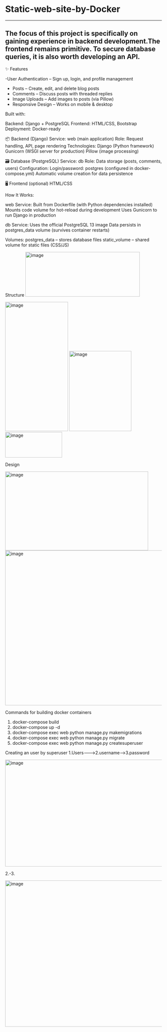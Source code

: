 # Static-web-site-by-Docker
------------------------------
The focus of this project is specifically on gaining experience in backend development.The frontend remains primitive.
To secure database queries, it is also worth developing an API.
---------------------------
✨ Features

-User Authentication – Sign up, login, and profile management
- Posts – Create, edit, and delete blog posts
- Comments – Discuss posts with threaded replies
- Image Uploads – Add images to posts (via Pillow)
- Responsive Design – Works on mobile & desktop

Built with:

Backend: Django + PostgreSQL
Frontend: HTML/CSS, Bootstrap
Deployment: Docker-ready

📦 Backend (Django)
Service: web (main application)
Role: Request handling, API, page rendering
Technologies:
Django (Python framework)
Gunicorn (WSGI server for production)
Pillow (image processing)

🗃 Database (PostgreSQL)
Service: db
Role: Data storage (posts, comments, users)
Configuration:
Login/password: postgres (configured in docker-compose.yml)
Automatic volume creation for data persistence

🖥 Frontend (optional)
HTML/CSS

How It Works:

web Service:
Built from Dockerfile (with Python dependencies installed)
Mounts code volume for hot-reload during development
Uses Gunicorn to run Django in production

db Service:
Uses the official PostgreSQL 13 image
Data persists in postgres_data volume (survives container restarts)

Volumes:
postgres_data – stores database files
static_volume – shared volume for static files (CSS/JS)

Structure
<img width="368" height="144" alt="image" src="https://github.com/user-attachments/assets/7570d32f-f117-4f2c-8535-76adc0f11c6c" />

<img width="202" height="416" alt="image" src="https://github.com/user-attachments/assets/81be0dd4-aa12-4023-9749-f3c5c14bebf9" />

<img width="200" height="258" alt="image" src="https://github.com/user-attachments/assets/96d3a6bf-7d1b-4bd0-b10a-ae58f320b12e" />

<img width="183" height="82" alt="image" src="https://github.com/user-attachments/assets/ce4d46f5-b200-4d49-876a-0b841e8fdc64" />

Design

<img width="460" height="254" alt="image" src="https://github.com/user-attachments/assets/ab4b42c1-41d8-4727-9756-425d86dbd5f5" />

<img width="1198" height="499" alt="image" src="https://github.com/user-attachments/assets/30186b76-d665-4bf4-a3bd-75c755f6e5df" />


Commands for building docker containers

1. docker-compose build
2. docker-compose up -d
3. docker-compose exec web python manage.py makemigrations
4. docker-compose exec web python manage.py migrate
5. docker-compose exec web python manage.py createsuperuser


Creating an user by superuser
1.Users--->2.username-->3.password


<img width="1191" height="344" alt="image" src="https://github.com/user-attachments/assets/e47c8652-a48e-4af3-a687-50b46d97f3cb" />

2.-3.

<img width="871" height="471" alt="image" src="https://github.com/user-attachments/assets/81c2c97c-cdd7-4623-895c-3d274b5c7060" />







